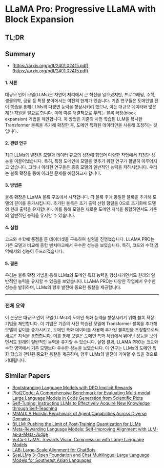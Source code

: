 # LLaMA Pro: Progressive LLaMA with Block Expansion
## TL;DR
## Summary
- [https://arxiv.org/pdf/2401.02415.pdf](https://arxiv.org/pdf/2401.02415.pdf)

#### 1. 서론
대규모 언어 모델(LLMs)은 자연어 처리에서 큰 혁신을 일으켰지만, 프로그래밍, 수학, 생물의학, 금융 등 특정 분야에서는 여전히 한계가 있습니다. 기존 연구들은 도메인별 전이 학습을 통해 LLMs의 다방면 능력을 향상시키려 했으나, 이는 대규모 데이터와 많은 계산 자원을 필요로 합니다. 이에 따른 해결책으로 우리는 블록 확장(block expansion) 기법을 제안합니다. 이 방법은 기존의 사전 학습된 LLM을 복사한 Transformer 블록을 추가해 확장한 후, 도메인 특화된 데이터만을 사용해 조정하는 것입니다.

#### 2. 관련 연구
최근 LLMs의 발전은 모델과 데이터 규모의 성장에 힘입어 다양한 작업에서 최첨단 성능을 이끌어냈습니다. 특히, 특정 도메인에 모델을 맞추기 위한 연구가 활발히 이루어지고 있습니다. 그러나 이러한 연구들은 종종 모델의 일반적인 능력을 저하시킵니다. 우리는 블록 확장을 통해 이러한 문제를 해결하고자 합니다.

#### 3. 방법론
블록 확장은 LLaMA 블록 구조에서 시작합니다. 각 블록 후에 동일한 블록을 추가해 모델의 깊이를 증가시킵니다. 추가된 블록은 초기 출력 선형 행렬을 0으로 초기화해 모델의 원래 출력을 유지합니다. 이를 통해 모델은 새로운 도메인 지식을 통합하면서도 기존의 일반적인 능력을 유지할 수 있습니다.

#### 4. 실험
코드와 수학에 중점을 둔 데이터셋을 구축하여 실험을 진행했습니다. LLAMA PRO는 기존 모델과 비교해 종합 벤치마크에서 우수한 성능을 보였습니다. 특히, 코드와 수학 영역에서의 성능이 두드러졌습니다.

#### 5. 결론
우리는 블록 확장 기법을 통해 LLMs의 도메인 특화 능력을 향상시키면서도 원래의 일반적인 능력을 유지할 수 있음을 보였습니다. LLAMA PRO는 다양한 작업에서 우수한 성능을 발휘하며, LLMs의 향후 발전에 중요한 통찰을 제공합니다.

---

### 전체 요약
이 논문은 대규모 언어 모델(LLMs)의 도메인 특화 능력을 향상시키기 위해 블록 확장 기법을 제안합니다. 이 기법은 기존의 사전 학습된 모델에 Transformer 블록을 추가해 모델의 깊이를 증가시키고, 도메인 특화 데이터를 사용해 추가된 블록만을 조정함으로써 새로운 지식을 통합합니다. 이를 통해 모델은 도메인 특화 작업에서 뛰어난 성능을 보이면서도 원래의 일반적인 능력을 유지할 수 있습니다. 실험 결과, LLAMA PRO는 코드와 수학 영역에서 기존 모델보다 우수한 성능을 보였습니다. 이 연구는 LLMs의 도메인 특화 학습과 관련된 중요한 통찰을 제공하며, 향후 LLMs의 발전에 기여할 수 있을 것으로 기대됩니다.

## Similar Papers
- [Bootstrapping Language Models with DPO Implicit Rewards](2406.09760.md)
- [Plot2Code: A Comprehensive Benchmark for Evaluating Multi-modal Large Language Models in Code Generation from Scientific Plots](2405.07990.md)
- [Self-Tuning: Instructing LLMs to Effectively Acquire New Knowledge through Self-Teaching](2406.06326.md)
- [MMAU: A Holistic Benchmark of Agent Capabilities Across Diverse Domains](2407.18961.md)
- [BiLLM: Pushing the Limit of Post-Training Quantization for LLMs](2402.04291.md)
- [Meta-Rewarding Language Models: Self-Improving Alignment with LLM-as-a-Meta-Judge](2407.19594.md)
- [VoCo-LLaMA: Towards Vision Compression with Large Language Models](2406.12275.md)
- [LAB: Large-Scale Alignment for ChatBots](2403.01081.md)
- [SeaLLMs 3: Open Foundation and Chat Multilingual Large Language Models for Southeast Asian Languages](2407.19672.md)
